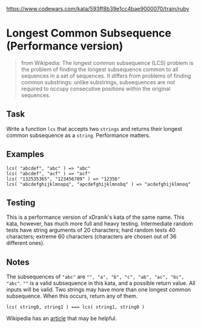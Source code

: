 https://www.codewars.com/kata/593ff8b39e1cc4bae9000070/train/ruby

# Longest Common Subsequence (Performance version)

> from Wikipedia:
> The longest common subsequence (LCS) problem is the problem of finding the longest subsequence common to all sequences in a set of sequences.
It differs from problems of finding common substrings: unlike substrings, subsequences are not required to occupy consecutive positions within the original sequences.

## Task 
Write a function `lcs` that accepts two `strings` and returns their longest common subsequence as a `string`. Performance matters.

## Examples

```
lcs( "abcdef", "abc" ) => "abc"
lcs( "abcdef", "acf" ) => "acf"
lcs( "132535365", "123456789" ) => "12356"
lcs( "abcdefghijklmnopq", "apcdefghijklmnobq" ) => "acdefghijklmnoq"
```


## Testing
This is a performance version of xDranik's kata of the same name.
This kata, however, has much more full and heavy testing. Intermediate random tests have string arguments of 20 characters; hard random tests 40 characters; extreme 60 characters (characters are chosen out of 36 different ones).

## Notes
The subsequences of `"abc"` are `"", "a", "b", "c", "ab", "ac", "bc", "abc"`.
`""` is a valid subsequence in this kata, and a possible return value.
All inputs will be valid.
Two strings may have more than one longest common subsequence. When this occurs, return any of them.

```
lcs( string0, string1 ) === lcs( string1, string0 )
```

Wikipedia has an [article](https://en.wikipedia.org/wiki/Longest_common_subsequence_problem) that may be helpful.